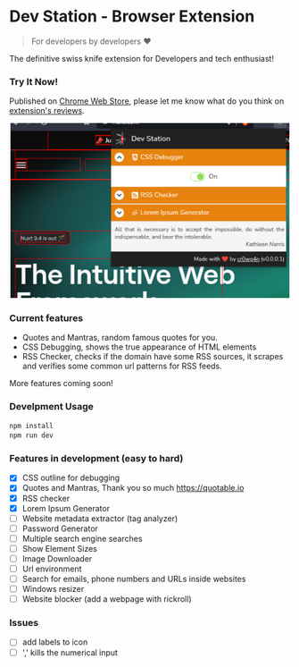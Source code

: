 # Dev Station - Browser Extension

> For developers by developers ❤️

The definitive swiss knife extension for Developers and tech enthusiast!
### Try It Now!

Published on [Chrome Web Store](https://chrome.google.com/webstore/detail/dev-station/dkdmpjoenjmbfmkiolekeclfmgcjalbg), please let me know what do you think on [extension's reviews](https://chrome.google.com/webstore/detail/dev-station/dkdmpjoenjmbfmkiolekeclfmgcjalbg/reviews).

<p align="center">
    <img src="https://github.com/cr0wg4n/dev-station-extension/blob/main/docs/images/main_screen.jpg?raw=true" width="500">
</p>

### Current features
* Quotes and Mantras, random famous quotes for you.
* CSS Debugging, shows the true appearance of HTML elements
* RSS Checker, checks if the domain have some RSS sources, it scrapes and verifies some common url patterns for RSS feeds.

More features coming soon!

### Develpment Usage
```sh
npm install 
npm run dev
```

<!-- ### Considerations 
The funcionality behind the frontend is hosted at [dev-station-core](https://github.com/cr0wg4n/dev-station-core) -->

### Features in development (easy to hard)
- [x] CSS outline for debugging
- [x] Quotes and Mantras, Thank you so much https://quotable.io
- [x] RSS checker
- [x] Lorem Ipsum Generator
- [ ] Website metadata extractor (tag analyzer)
- [ ] Password Generator
- [ ] Multiple search engine searches
- [ ] Show Element Sizes
- [ ] Image Downloader
- [ ] Url environment
- [ ] Search for emails, phone numbers and URLs inside websites
- [ ] Windows resizer
- [ ] Website blocker (add a webpage with rickroll)
<!-- - [ ] Code Highlighting screenshot generator -->

### Issues 
- [ ] add labels to icon
- [ ] ',' kills the numerical input

